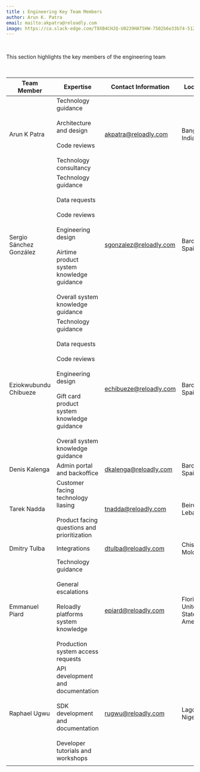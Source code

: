 ```yaml
---
title : Engineering Key Team Members 
author: Arun K. Patra
email: mailto:akpatra@reloadly.com
image: https://ca.slack-edge.com/T8XB4CHJQ-U0239HATSHW-7502b6e33b74-512
---
```



&nbsp;

This section highlights the key members of the engineering team

&nbsp;

| **Team Member** | **Expertise** | **Contact Information** | **Location** |
|------|------|------|------|
| Arun K Patra     | Technology guidance<br></br>Architecture and design<br></br>Code reviews<br><br>Technology consultancy     | akpatra@reloadly.com     | Bangalore, India     |
|  Sergio Sánchez González    | Technology guidance<br></br>Data requests<br></br>Code reviews<br></br>Engineering design<br></br>Airtime product system knowledge guidance<br></br>Overall system knowledge guidance     | sgonzalez@reloadly.com     |  Barcelona, Spain    |
| Eziokwubundu Chibueze     | Technology guidance<br></br>Data requests<br></br>Code reviews<br></br>Engineering design<br></br>Gift card product system knowledge guidance<br></br>Overall system knowledge guidance     | echibueze@reloadly.com     | Barcelona, Spain     |
| Denis Kalenga     | Admin portal and backoffice     |  dkalenga@reloadly.com    |  Barcelona, Spain    |
|  Tarek Nadda    | Customer facing technology liasing<br></br>Product facing questions and prioritization     | tnadda@reloadly.com     | Beirut, Lebanon     |
| Dmitry Tulba     |  Integrations    |  dtulba@reloadly.com    | Chisinau, Moldova     |
| Emmanuel Piard     | Technology guidance<br></br>General escalations<br></br>Reloadly platforms system knowledge<br></br>Production system access requests     |  epiard@reloadly.com    | Florida, United States of America     |
|  Raphael Ugwu    | API development and documentation<br></br>SDK development and documentation<br></br>Developer tutorials and workshops     |   rugwu@reloadly.com   | Lagos, Nigeria     |
|      |      |      |      |